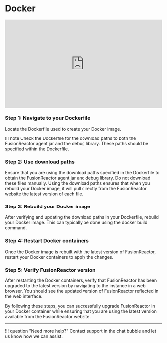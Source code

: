 # Docker


<div style="padding:56.25% 0 0 0;position:relative;"><iframe src="https://player.vimeo.com/video/904067085?badge=0&amp;autopause=0&amp;player_id=0&amp;app_id=58479" frameborder="0" allow="autoplay; fullscreen; picture-in-picture" style="position:absolute;top:0;left:0;width:100%;height:100%;" title="Upgrading FusionReactor agent in Docker: a step-by-step guide"></iframe></div><script src="https://player.vimeo.com/api/player.js"></script>




### **Step 1**: Navigate to your Dockerfile <br>
Locate the Dockerfile used to create your Docker image.

!!! note
    Check the Dockerfile for the download paths to both the FusionReactor agent jar and the debug library. These paths should be specified within the Dockerfile.

### **Step 2**: Use download paths <br>
Ensure that you are using the download paths specified in the Dockerfile to obtain the FusionReactor agent jar and debug library. Do not download these files manually. Using the download paths ensures that when you rebuild your Docker image, it will pull directly from the FusionReactor website the latest version of each file.

### **Step 3**: Rebuild your Docker image <br>
After verifying and updating the download paths in your Dockerfile, rebuild your Docker image. This can typically be done using the docker build command.

### **Step 4**: Restart Docker containers <br>
Once the Docker image is rebuilt with the latest version of FusionReactor, restart your Docker containers to apply the changes.

### **Step 5**: Verify FusionReactor version <br>
After restarting the Docker containers, verify that FusionReactor has been upgraded to the latest version by navigating to the instance in a web browser. You should see the updated version of FusionReactor reflected in the web interface.

By following these steps, you can successfully upgrade FusionReactor in your Docker container while ensuring that you are using the latest version available from the FusionReactor website.

___

!!! question "Need more help?"
    Contact support in the chat bubble and let us know how we can assist.